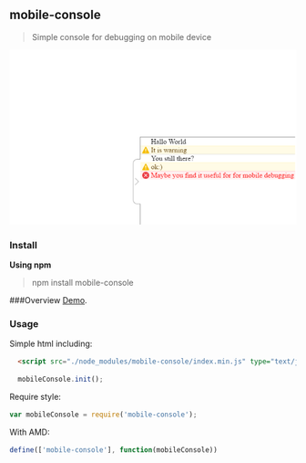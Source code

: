## mobile-console
>Simple console for debugging on mobile device

![mobile-console](screenshot.png)

### Install
**Using npm**
> npm install mobile-console

###Overview
[Demo](http://andrewdormi.github.io/mobile-console/).

### Usage
Simple html including:
```html
  <script src="./node_modules/mobile-console/index.min.js" type="text/javascript"></script>
```
```js
  mobileConsole.init();
```

Require style:
```js
var mobileConsole = require('mobile-console');
```

With AMD:
```js
define(['mobile-console'], function(mobileConsole))
```